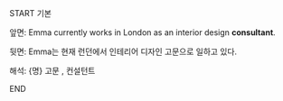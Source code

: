 START
기본

앞면:
Emma currently works in London as an interior design **consultant**.


뒷면:
Emma는 현재 런던에서 인테리어 디자인 고문으로 일하고 있다.


해석:
{명} 고문 , 컨설턴트

<!--ID: 1740392419687-->
END